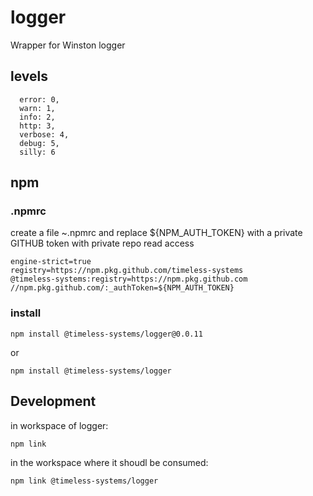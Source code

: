 # logger
Wrapper for Winston logger 

## levels

```
  error: 0,
  warn: 1,
  info: 2,
  http: 3,
  verbose: 4,
  debug: 5,
  silly: 6
```
## npm

### .npmrc

create a file ~.npmrc and replace ${NPM_AUTH_TOKEN} with a private GITHUB token with private repo read access 

```
engine-strict=true
registry=https://npm.pkg.github.com/timeless-systems
@timeless-systems:registry=https://npm.pkg.github.com
//npm.pkg.github.com/:_authToken=${NPM_AUTH_TOKEN}
```

### install

```
npm install @timeless-systems/logger@0.0.11
```

or 

```
npm install @timeless-systems/logger

```

## Development

in workspace of logger:

```
npm link
```

in the workspace where it shoudl be consumed:

```
npm link @timeless-systems/logger
```
